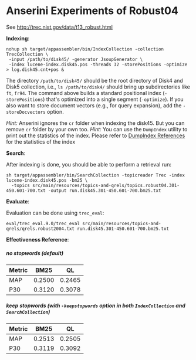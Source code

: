 # Anserini Experiments of Robust04

See http://trec.nist.gov/data/t13_robust.html

**Indexing**:

```
nohup sh target/appassembler/bin/IndexCollection -collection TrecCollection \
 -input /path/to/disk45/ -generator JsoupGenerator \
 -index lucene-index.disk45.pos -threads 32 -storePositions -optimize > log.disk45.cnt+pos &
```


The directory `/path/to/disk45/` should be the root directory of Disk4 and Disk5 collection, i.e., `ls /path/to/disk4/` 
should bring up subdirectories like `ft`, `fr94`. The command above builds a standard positional index (`-storePositions`) 
that's optimized into a single segment (`-optimize`). If you also want to store document vectors (e.g., for query 
expansion), add the `-storeDocvectors` option.

_Hint:_ Anserini ignores the `cr` folder when indexing the disk45. But you can remove `cr` folder by your own too.
_Hint:_ You can use the `DumpIndex` utility to print out the statistics of the index. Please refer to 
[DumpIndex References](dumpindex-reference.md) for the statistics of the index


**Search**:

After indexing is done, you should be able to perform a retrieval run:

```
sh target/appassembler/bin/SearchCollection -topicreader Trec -index lucene-index.disk45.pos -bm25 \
  -topics src/main/resources/topics-and-qrels/topics.robust04.301-450.601-700.txt -output run.disk45.301-450.601-700.bm25.txt
```

**Evaluate**:

Evaluation can be done using `trec_eval`:
```
eval/trec_eval.9.0/trec_eval src/main/resources/topics-and-qrels/qrels.robust2004.txt run.disk45.301-450.601-700.bm25.txt
```

**Effectiveness Reference**:

##### no stopwords (default)

Metric | BM25   | QL     
-------|--------|--------
MAP    | 0.2500 | 0.2465 
P30    | 0.3120 | 0.3078 

##### keep stopwords (with `-keepstopwords` option in both `IndexCollection` and `SearchCollection`)

Metric | BM25   | QL     
-------|--------|--------
MAP    | 0.2513 | 0.2505 
P30    | 0.3119 | 0.3092 

